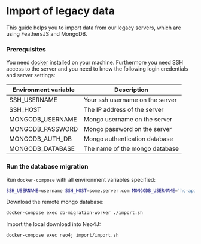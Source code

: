 # Import of legacy data

This guide helps you to import data from our legacy servers, which are using FeathersJS and MongoDB. 

### Prerequisites
You need [docker](https://www.docker.com/) installed on your machine.
Furthermore you need SSH access to the server and you need to know the following login credentials and server settings:

| Environment variable | Description                      |
|----------------------|----------------------------------|
| SSH_USERNAME         | Your ssh username on the server  |
| SSH_HOST             | The IP address of the server     |
| MONGODB_USERNAME     | Mongo username on the server     |
| MONGODB_PASSWORD     | Mongo password on the server     |
| MONGODB_AUTH_DB      | Mongo authentication database    |
| MONGODB_DATABASE     | The name of the mongo database   |

### Run the database migration

Run `docker-compose` with all environment variables specified:
```sh
SSH_USERNAME=username SSH_HOST=some.server.com MONGODB_USERNAME='hc-api' MONGODB_PASSWORD='secret' MONGODB_DATABASE=hc_api MONGODB_AUTH_DB=hc_api  docker-compose up
```

Download the remote mongo database:
```sh
docker-compose exec db-migration-worker ./import.sh
```

Import the local download into Neo4J:
```sh
docker-compose exec neo4j import/import.sh
```
